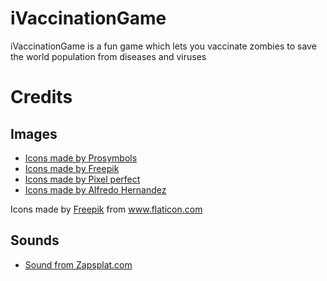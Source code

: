 # iVaccinationGame
iVaccinationGame is a fun game which lets you vaccinate zombies to save the world population from diseases and viruses


# Credits
## Images

* [Icons made by Prosymbols](https://www.flaticon.com/authors/prosymbols)
* [Icons made by Freepik](https://www.freepik.com)
* [Icons made by Pixel perfect](https://www.flaticon.com/authors/pixel-perfect)
* [Icons made by Alfredo Hernandez](https://www.flaticon.com/authors/alfredo-hernandez)

<div>Icons made by <a href="https://www.freepik.com" title="Freepik">Freepik</a> from <a href="https://www.flaticon.com/" title="Flaticon">www.flaticon.com</a></div>

## Sounds
* [Sound from Zapsplat.com](https://www.zapsplat.com)

